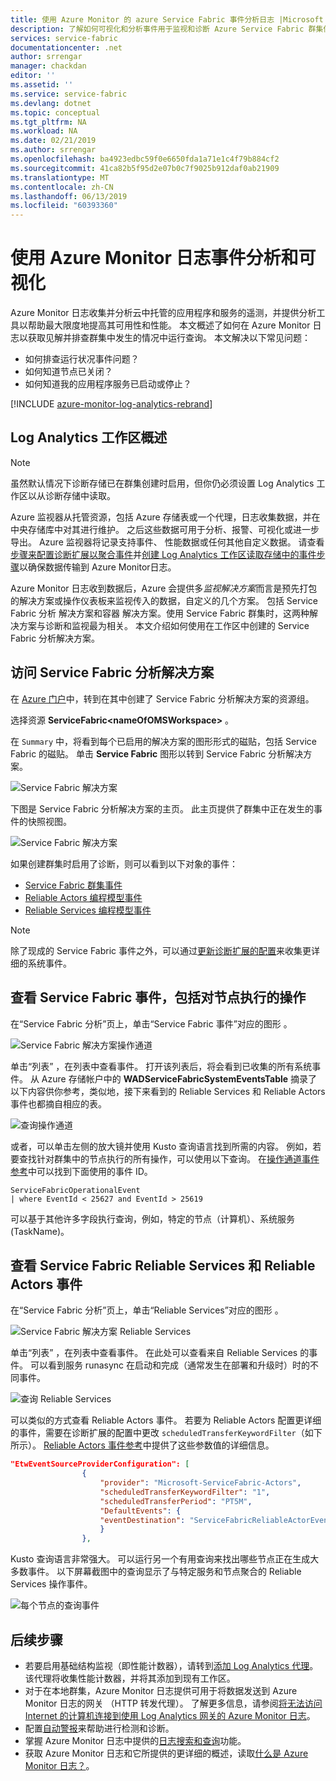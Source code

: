 ```yaml
---
title: 使用 Azure Monitor 的 azure Service Fabric 事件分析日志 |Microsoft Docs
description: 了解如何可视化和分析事件用于监视和诊断 Azure Service Fabric 群集使用 Azure Monitor 日志。
services: service-fabric
documentationcenter: .net
author: srrengar
manager: chackdan
editor: ''
ms.assetid: ''
ms.service: service-fabric
ms.devlang: dotnet
ms.topic: conceptual
ms.tgt_pltfrm: NA
ms.workload: NA
ms.date: 02/21/2019
ms.author: srrengar
ms.openlocfilehash: ba4923edbc59f0e6650fda1a71e1c4f79b884cf2
ms.sourcegitcommit: 41ca82b5f95d2e07b0c7f9025b912daf0ab21909
ms.translationtype: MT
ms.contentlocale: zh-CN
ms.lasthandoff: 06/13/2019
ms.locfileid: "60393360"
---
```

# <a name="event-analysis-and-visualization-with-azure-monitor-logs"></a>使用 Azure Monitor 日志事件分析和可视化
 Azure Monitor 日志收集并分析云中托管的应用程序和服务的遥测，并提供分析工具以帮助最大限度地提高其可用性和性能。 本文概述了如何在 Azure Monitor 日志以获取见解并排查群集中发生的情况中运行查询。 本文解决以下常见问题：

* 如何排查运行状况事件问题？
* 如何知道节点已关闭？
* 如何知道我的应用程序服务已启动或停止？

[!INCLUDE [azure-monitor-log-analytics-rebrand](../../includes/azure-monitor-log-analytics-rebrand.md)]

## <a name="overview-of-the-log-analytics-workspace"></a>Log Analytics 工作区概述

>[!NOTE] 
>虽然默认情况下诊断存储已在群集创建时启用，但你仍必须设置 Log Analytics 工作区以从诊断存储中读取。

Azure 监视器从托管资源，包括 Azure 存储表或一个代理，日志收集数据，并在中央存储库中对其进行维护。 之后这些数据可用于分析、报警、可视化或进一步导出。 Azure 监视器将记录支持事件、 性能数据或任何其他自定义数据。 请查看[步骤来配置诊断扩展以聚合事件](service-fabric-diagnostics-event-aggregation-wad.md)并[创建 Log Analytics 工作区读取存储中的事件步骤](service-fabric-diagnostics-oms-setup.md)以确保数据传输到 Azure Monitor日志。

Azure Monitor 日志收到数据后，Azure 会提供多*监视解决方案*而言是预先打包的解决方案或操作仪表板来监视传入的数据，自定义的几个方案。 包括 Service Fabric 分析  解决方案和容器  解决方案。使用 Service Fabric 群集时，这两种解决方案与诊断和监视最为相关。 本文介绍如何使用在工作区中创建的 Service Fabric 分析解决方案。

## <a name="access-the-service-fabric-analytics-solution"></a>访问 Service Fabric 分析解决方案

在 [Azure 门户](https://portal.azure.com)中，转到在其中创建了 Service Fabric 分析解决方案的资源组。

选择资源 **ServiceFabric\<nameOfOMSWorkspace\>** 。

在 `Summary` 中，将看到每个已启用的解决方案的图形形式的磁贴，包括 Service Fabric 的磁贴。 单击 **Service Fabric** 图形以转到 Service Fabric 分析解决方案。

![Service Fabric 解决方案](media/service-fabric-diagnostics-event-analysis-oms/oms_service_fabric_summary.PNG)

下图是 Service Fabric 分析解决方案的主页。 此主页提供了群集中正在发生的事件的快照视图。

![Service Fabric 解决方案](media/service-fabric-diagnostics-event-analysis-oms/oms_service_fabric_solution.PNG)

 如果创建群集时启用了诊断，则可以看到以下对象的事件： 

* [Service Fabric 群集事件](service-fabric-diagnostics-event-generation-operational.md)
* [Reliable Actors 编程模型事件](service-fabric-reliable-actors-diagnostics.md)
* [Reliable Services 编程模型事件](service-fabric-reliable-services-diagnostics.md)

>[!NOTE]
>除了现成的 Service Fabric 事件之外，可以通过[更新诊断扩展的配置](service-fabric-diagnostics-event-aggregation-wad.md#log-collection-configurations)来收集更详细的系统事件。

## <a name="view-service-fabric-events-including-actions-on-nodes"></a>查看 Service Fabric 事件，包括对节点执行的操作

在“Service Fabric 分析”页上，单击“Service Fabric 事件”对应的图形  。

![Service Fabric 解决方案操作通道](media/service-fabric-diagnostics-event-analysis-oms/oms_service_fabric_events_selection.png)

单击“列表”  ，在列表中查看事件。 打开该列表后，将会看到已收集的所有系统事件。 从 Azure 存储帐户中的 **WADServiceFabricSystemEventsTable** 摘录了以下内容供你参考，类似地，接下来看到的 Reliable Services 和 Reliable Actors 事件也都摘自相应的表。
    
![查询操作通道](media/service-fabric-diagnostics-event-analysis-oms/oms_service_fabric_events.png)

或者，可以单击左侧的放大镜并使用 Kusto 查询语言找到所需的内容。 例如，若要查找针对群集中的节点执行的所有操作，可以使用以下查询。 在[操作通道事件参考](service-fabric-diagnostics-event-generation-operational.md)中可以找到下面使用的事件 ID。

```kusto
ServiceFabricOperationalEvent
| where EventId < 25627 and EventId > 25619 
```

可以基于其他许多字段执行查询，例如，特定的节点（计算机）、系统服务 (TaskName)。

## <a name="view-service-fabric-reliable-service-and-actor-events"></a>查看 Service Fabric Reliable Services 和 Reliable Actors 事件

在“Service Fabric 分析”页上，单击“Reliable Services”对应的图形  。

![Service Fabric 解决方案 Reliable Services](media/service-fabric-diagnostics-event-analysis-oms/oms_reliable_services_events_selection.png)

单击“列表”  ，在列表中查看事件。 在此处可以查看来自 Reliable Services 的事件。 可以看到服务 runasync 在启动和完成（通常发生在部署和升级时）时的不同事件。 

![查询 Reliable Services](media/service-fabric-diagnostics-event-analysis-oms/oms_reliable_service_events.png)

可以类似的方式查看 Reliable Actors 事件。 若要为 Reliable Actors 配置更详细的事件，需要在诊断扩展的配置中更改 `scheduledTransferKeywordFilter`（如下所示）。 [Reliable Actors 事件参考](service-fabric-reliable-actors-diagnostics.md#keywords)中提供了这些参数值的详细信息。

```json
"EtwEventSourceProviderConfiguration": [
                {
                    "provider": "Microsoft-ServiceFabric-Actors",
                    "scheduledTransferKeywordFilter": "1",
                    "scheduledTransferPeriod": "PT5M",
                    "DefaultEvents": {
                    "eventDestination": "ServiceFabricReliableActorEventTable"
                    }
                },
```

Kusto 查询语言非常强大。 可以运行另一个有用查询来找出哪些节点正在生成大多数事件。 以下屏幕截图中的查询显示了与特定服务和节点聚合的 Reliable Services 操作事件。

![每个节点的查询事件](media/service-fabric-diagnostics-event-analysis-oms/oms_kusto_query.png)

## <a name="next-steps"></a>后续步骤

* 若要启用基础结构监视（即性能计数器），请转到[添加 Log Analytics 代理](service-fabric-diagnostics-oms-agent.md)。 该代理将收集性能计数器，并将其添加到现有工作区。
* 对于在本地群集，Azure Monitor 日志提供可用于将数据发送到 Azure Monitor 日志的网关 （HTTP 转发代理）。 了解更多信息，请参阅[将无法访问 Internet 的计算机连接到使用 Log Analytics 网关的 Azure Monitor 日志](../azure-monitor/platform/gateway.md)。
* 配置[自动警报](../log-analytics/log-analytics-alerts.md)来帮助进行检测和诊断。
* 掌握 Azure Monitor 日志中提供的[日志搜索和查询](../log-analytics/log-analytics-log-searches.md)功能。
* 获取 Azure Monitor 日志和它所提供的更详细的概述，读取[什么是 Azure Monitor 日志？](../operations-management-suite/operations-management-suite-overview.md)。
